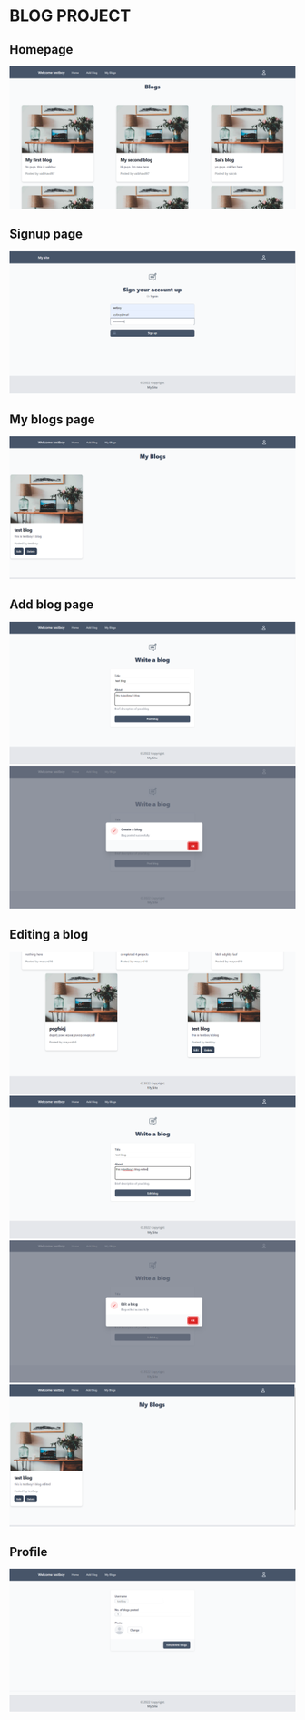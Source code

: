# BLOG PROJECT

## Homepage

<img src="./images/homepage.png" />

## Signup page

<img src="./images/signup.png">

## My blogs page

<img src="./images/myblogs.png">

## Add blog page

<img src="./images/addblog.png">
<img src="./images/blogposted.png">

## Editing a blog

<img src="./images/blogthatcanbeedited.png">
<img src="./images/edit.png">
<img src="./images/edited.png">
<img src="./images/postedit.png">

## Profile

<img src="./images/profile.png">
